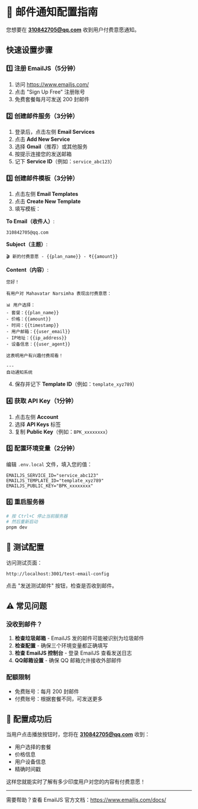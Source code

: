 # 📧 邮件通知配置指南

您想要在 **310842705@qq.com** 收到用户付费意愿通知。

## 快速设置步骤

### 1️⃣ 注册 EmailJS（5分钟）

1. 访问 https://www.emailjs.com/
2. 点击 "Sign Up Free" 注册账号
3. 免费套餐每月可发送 200 封邮件

### 2️⃣ 创建邮件服务（3分钟）

1. 登录后，点击左侧 **Email Services**
2. 点击 **Add New Service**
3. 选择 **Gmail**（推荐）或其他服务
4. 按提示连接您的发送邮箱
5. 记下 **Service ID**（例如：`service_abc123`）

### 3️⃣ 创建邮件模板（3分钟）

1. 点击左侧 **Email Templates**
2. 点击 **Create New Template**
3. 填写模板：

**To Email（收件人）**: 
```
310842705@qq.com
```

**Subject（主题）**:
```
🎬 新的付费意愿 - {{plan_name}} - ₹{{amount}}
```

**Content（内容）**:
```
您好！

有用户对 Mahavatar Narsimha 表现出付费意愿：

📊 用户选择：
- 套餐：{{plan_name}}
- 价格：{{amount}}
- 时间：{{timestamp}}
- 用户邮箱：{{user_email}}
- IP地址：{{ip_address}}
- 设备信息：{{user_agent}}

这表明用户有兴趣付费观看！

---
自动通知系统
```

4. 保存并记下 **Template ID**（例如：`template_xyz789`）

### 4️⃣ 获取 API Key（1分钟）

1. 点击左侧 **Account**
2. 选择 **API Keys** 标签
3. 复制 **Public Key**（例如：`BPK_xxxxxxxx`）

### 5️⃣ 配置环境变量（2分钟）

编辑 `.env.local` 文件，填入您的值：

```env
EMAILJS_SERVICE_ID="service_abc123"
EMAILJS_TEMPLATE_ID="template_xyz789"
EMAILJS_PUBLIC_KEY="BPK_xxxxxxxx"
```

### 6️⃣ 重启服务器

```bash
# 按 Ctrl+C 停止当前服务器
# 然后重新启动
pnpm dev
```

## 📱 测试配置

访问测试页面：
```
http://localhost:3001/test-email-config
```

点击 "发送测试邮件" 按钮，检查是否收到邮件。

## ⚠️ 常见问题

### 没收到邮件？

1. **检查垃圾邮箱** - EmailJS 发的邮件可能被识别为垃圾邮件
2. **检查配置** - 确保三个环境变量都正确填写
3. **检查 EmailJS 控制台** - 登录 EmailJS 查看发送日志
4. **QQ邮箱设置** - 确保 QQ 邮箱允许接收外部邮件

### 配额限制

- 免费账号：每月 200 封邮件
- 付费账号：根据套餐不同，可发送更多

## 🎯 配置成功后

当用户点击播放按钮时，您将在 **310842705@qq.com** 收到：

- 用户选择的套餐
- 价格信息
- 用户设备信息
- 精确时间戳

这样您就能实时了解有多少印度用户对您的内容有付费意愿！

---

需要帮助？查看 EmailJS 官方文档：https://www.emailjs.com/docs/